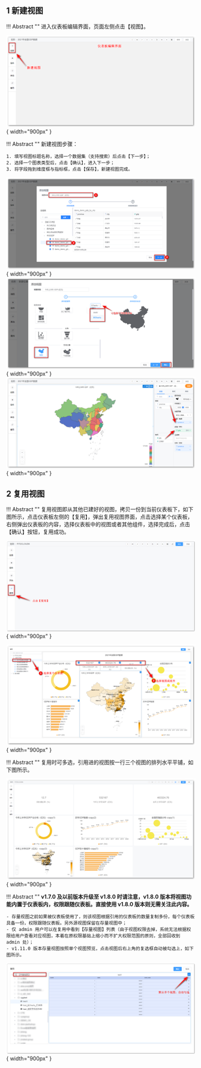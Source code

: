 ## 1 新建视图

!!! Abstract ""
    进入仪表板编辑界面，页面左侧点击【视图】。

![添加视图](../../img/view_generation/视图_添加视图_入口.png){ width="900px" }

!!! Abstract ""
    新建视图步骤：

    1. 填写视图标题名称，选择一个数据集（支持搜索）后点击【下一步】； 
    2. 选择一个图表类型后，点击【确认】，进入下一步；
    3. 将字段拖到维度框与指标框，点击【保存】，新建视图完成。

![添加视图](../../img/view_generation/视图_添加视图_选择数据集.png){ width="900px" }  
![添加视图](../../img/view_generation/视图_添加数据集_选择图表.png){ width="900px" }  
![指标维度选择](../../img/view_generation/指标维度选择.png){ width="900px" }

## 2 复用视图
    
!!! Abstract ""
    复用视图即从其他已建好的视图，拷贝一份到当前仪表板下，如下图所示，点击仪表板左侧的【复用】，弹出复用视图界面，点击选择某个仪表板，右侧弹出仪表板的内容，选择仪表板中的视图或者其他组件，选择完成后，点击【确认】按钮，复用成功。

![复用视图_入口](../../img/view_generation/复用视图_入口.png){ width="900px" }

![复用视图_选择视图](../../img/view_generation/复用视图_选择视图.png){ width="900px" }

!!! Abstract ""
    复用时可多选，引用进的视图按一行三个视图的排列水平平铺，如下图所示。

![复用视图_结果](../../img/view_generation/复用视图_结果.png){ width="900px" }

!!! Abstract ""
    **v1.7.0 及以前版本升级至 v1.8.0 时请注意，v1.8.0 版本将视图功能内置于仪表板内，权限跟随仪表板。直接使用 v1.8.0 版本则无需关注此内容。**

    - 存量视图之前如果被仪表板使用了，则该视图根据引用的仪表板的数量复制多份，每个仪表板具备一份，权限跟随仪表板。另外源视图保留在存量视图中；  
    - 仅 admin 用户可以在复用中看到【存量视图】列表（由于视图权限去掉，系统无法根据权限给用户查看对应视图，本着在原权限基础上缩小而不扩大权限范围的原则，全部回收到 admin 处）；
    - v1.11.0 版本存量视图按照单个视图预览，点击视图后右上角的复选框自动被勾选上，如下图所示。

![添加视图](../../img/view_generation/视图_复用_存量视图.png){ width="900px" }

